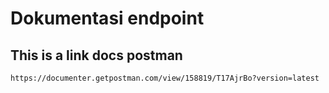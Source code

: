 # **Dokumentasi endpoint**

## **This is a link docs postman**

`https://documenter.getpostman.com/view/158819/T17AjrBo?version=latest`
